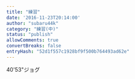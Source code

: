 ```yaml
---
title: "練習"
date: '2016-11-23T20:14:00'
author: "subaru44k"
category: "練習(中)"
status: "publish"
allowComments: true
convertBreaks: false
entryHash: "52d1f557c1928bf9f500b764493ad62e"
---
```

40'53"ジョグ
